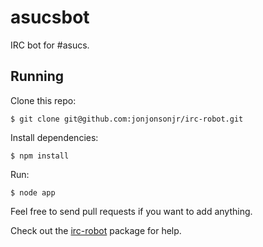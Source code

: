 # asucsbot

IRC bot for #asucs.

## Running

Clone this repo:

	$ git clone git@github.com:jonjonsonjr/irc-robot.git

Install dependencies:

	$ npm install

Run:

	$ node app

Feel free to send pull requests if you want to add anything.

Check out the [irc-robot](https://github.com/jonjonsonjr/irc-robot) package for help.
